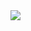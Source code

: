<img src = https://user-images.githubusercontent.com/80810148/232771509-ba34611f-dcbe-4b0a-9193-86a933e39567.png>
